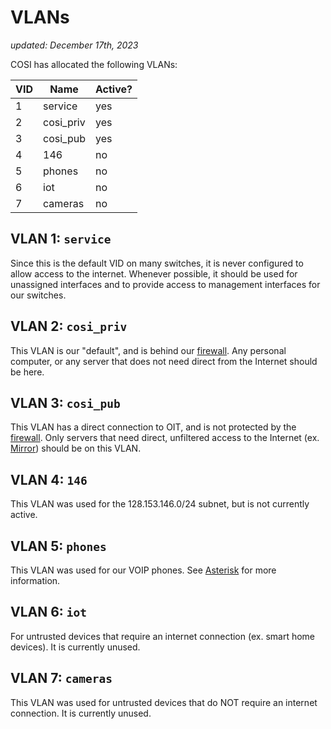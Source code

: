 # VLANs

_updated: December 17th, 2023_

COSI has allocated the following VLANs:

| VID | Name       | Active? |
|-----|------------|---------|
| 1   | service    | yes     |
| 2   | cosi\_priv | yes     |
| 3   | cosi\_pub  | yes     |
| 4   | 146        | no      |
| 5   | phones     | no      |
| 6   | iot        | no      |
| 7   | cameras    | no      |


## VLAN 1: `service`

Since this is the default VID on many switches, it is never configured to allow
access to the internet. Whenever possible, it should be used for unassigned
interfaces and to provide access to management interfaces for our switches.

## VLAN 2: `cosi_priv`

This VLAN is our "default", and is behind our
[firewall](../../services/firewall.md). Any personal computer, or any server
that does not need direct from the Internet should be here.

## VLAN 3: `cosi_pub`

This VLAN has a direct connection to OIT, and is not protected by the 
[firewall](../../services/firewall.md). Only servers that need direct, 
unfiltered access to the Internet (ex. [Mirror](../../mirror/introduction.md))
should be on this VLAN.

## VLAN 4: `146`

This VLAN was used for the 128.153.146.0/24 subnet, but is not currently active.

## VLAN 5: `phones`

This VLAN was used for our VOIP phones.
See [Asterisk](../../services/asterisk.md) for more information.

## VLAN 6: `iot`

For untrusted devices that require an internet connection
(ex. smart home devices). It is currently unused.

## VLAN 7: `cameras`

This VLAN was used for untrusted devices that do NOT require an internet
connection. It is currently unused.
